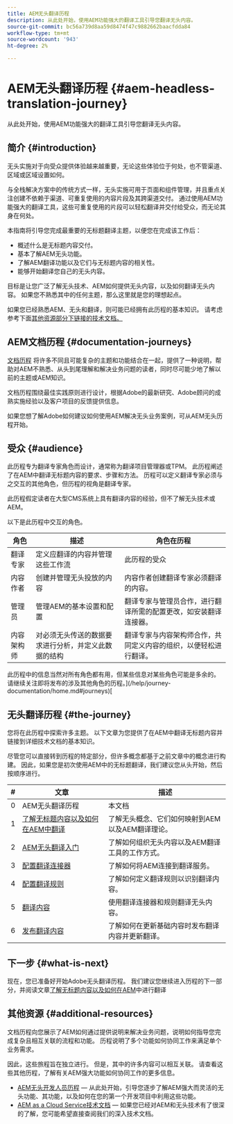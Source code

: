 ```yaml
---
title: AEM无头翻译历程
description: 从此处开始，使用AEM功能强大的翻译工具引导您翻译无头内容。
source-git-commit: bc56a739d8aa59d8474f47c9882662baacfdda84
workflow-type: tm+mt
source-wordcount: '943'
ht-degree: 2%

---
```


# AEM无头翻译历程 {#aem-headless-translation-journey}

从此处开始，使用AEM功能强大的翻译工具引导您翻译无头内容。

## 简介 {#introduction}

无头实施对于向受众提供体验越来越重要，无论这些体验位于何处，也不管渠道、区域或区域设置如何。

与全栈解决方案中的传统方式一样，无头实施可用于页面和组件管理，并且重点关注创建不依赖于渠道、可重复使用的内容片段及其跨渠道交付。 通过使用AEM功能强大的翻译工具，这些可重复使用的片段可以轻松翻译并交付给受众，而无论其身在何处。

本指南将引导您完成最重要的无标题翻译主题，以便您在完成该工作后：

* 概述什么是无标题内容交付。
* 基本了解AEM无头功能。
* 了解AEM翻译功能以及它们与无标题内容的相关性。
* 能够开始翻译您自己的无头内容。

目标是让您广泛了解无头技术、AEM如何提供无头内容，以及如何翻译无头内容。 如果您不熟悉其中的任何主题，那么这里就是您的理想起点。

如果您已经熟悉AEM、无头和翻译，则可能已经拥有此历程的基本知识。 请考虑参考下面[其他资源部分下链接的技术文档。](#additional-resources)

## AEM文档历程 {#documentation-journeys}

[文档历程](/help/journey-documentation/home.md) 将许多不同且可能复杂的主题和功能结合在一起，提供了一种说明，帮助对AEM不熟悉、从头到尾理解和解决业务问题的读者，同时尽可能少地了解以前的主题或AEM知识。

文档历程围绕最佳实践原则进行设计，根据Adobe的最新研究、Adobe顾问的成熟实施经验以及客户项目的反馈提供信息。

如果您想了解Adobe如何建议如何使用AEM解决无头业务案例，可从AEM无头历程开始。

## 受众 {#audience}

此历程专为翻译专家角色而设计，通常称为翻译项目管理器或TPM。 此历程阐述了在AEM中翻译无标题内容的要求、步骤和方法。 历程可以定义翻译专家必须与之交互的其他角色，但历程的视角是翻译专家。

此历程假定读者在大型CMS系统上具有翻译内容的经验，但不了解无头技术或AEM。

以下是此历程中交互的角色。

| 角色 | 描述 | 角色在历程 |
|---|---|---|
| 翻译专家 | 定义应翻译的内容并管理这些工作流 | 此历程的受众 |
| 内容作者 | 创建并管理无头投放的内容 | 内容作者创建翻译专家必须翻译的内容。 |
| 管理员 | 管理AEM的基本设置和配置 | 翻译专家与管理员合作，进行翻译所需的配置更改，如安装翻译连接器。 |
| 内容架构师 | 对必须无头传送的数据要求进行分析，并定义此数据的结构 | 翻译专家与内容架构师合作，共同定义内容的组织，以便轻松进行翻译。 |

此历程中的信息当然对所有角色都有用，但某些信息对某些角色可能是多余的。 请继续关注即将发布的涉及其他角色的历程。](/help/journey-documentation/home.md#journeys)[

## 无头翻译历程 {#the-journey}

您将在此历程中探索许多主题。 以下文章为您提供了在AEM中翻译无标题内容并链接到详细技术文档的基本知识。

尽管您可以直接转到历程的特定部分，但许多概念都基于之前文章中的概念进行构建。 因此，如果您是初次使用AEM中的无标题翻译，我们建议您从头开始，然后按顺序进行。

| # | 文章 | 描述 |
|---|---|---|
| 0 | AEM无头翻译历程 | 本文档 |
| 1 | [了解无标题内容以及如何在AEM中翻译](learn-about.md) | 了解无头概念、它们如何映射到AEM以及AEM翻译理论。 |
| 2 | [AEM无头翻译入门](getting-started.md) | 了解如何组织无头内容以及AEM翻译工具的工作方式。 |
| 3 | [配置翻译连接器](configure-connector.md) | 了解如何将AEM连接到翻译服务。 |
| 4 | [配置翻译规则](translation-rules.md) | 了解如何定义翻译规则以识别翻译内容。 |
| 5 | [翻译内容](translate-content.md) | 使用翻译连接器和规则翻译无头内容。 |
| 6 | [发布翻译内容](publish-content.md) | 了解如何在更新基础内容时发布翻译内容并更新翻译。 |

## 下一步 {#what-is-next}

现在，您已准备好开始Adobe无头翻译历程。 我们建议您继续进入历程的下一部分，并阅读文章[了解无标题内容以及如何在AEM](learn-about.md)中进行翻译

## 其他资源 {#additional-resources}

文档历程向您展示了AEM如何通过提供说明来解决业务问题，说明如何指导您完成复杂且相互关联的流程和功能。 历程说明了多个功能如何协同工作来满足单个业务需求。

因此，这些旅程旨在独立进行。 但是，其中的许多内容可以相互关联。 请查看这些其他历程，了解有关AEM强大功能如何协同工作的更多信息。

* [AEM无头开发人员历程](/help/journey-headless/developer/overview.md)  — 从此处开始，引导您逐步了解AEM强大而灵活的无头功能、其功能，以及如何在您的第一个开发项目中利用这些功能。
* [AEM as a Cloud Service技术文档](https://experienceleague.adobe.com/docs/experience-manager-cloud-service.html)  — 如果您已经对AEM和无头技术有了很深的了解，您可能希望直接查阅我们的深入技术文档。
